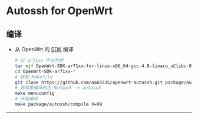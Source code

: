 Autossh for OpenWrt
===

编译
---

 - 从 OpenWrt 的 [SDK][S] 编译

   ```bash
   # 以 ar71xx 平台为例
   tar xjf OpenWrt-SDK-ar71xx-for-linux-x86_64-gcc-4.8-linaro_uClibc-0.9.33.2.tar.bz2
   cd OpenWrt-SDK-ar71xx-*
   # 获取 Makefile
   git clone https://github.com/aa65535/openwrt-autossh.git package/autossh
   # 选择要编译的包 Network -> autossh
   make menuconfig
   # 开始编译
   make package/autossh/compile V=99
   ```

----------


  [S]: http://wiki.openwrt.org/doc/howto/obtain.firmware.sdk
